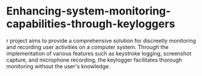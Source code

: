 # Enhancing-system-monitoring-capabilities-through-keyloggers
r project aims to provide a comprehensive solution  for discreetly monitoring and recording user activities on a computer system. Through  the implementation of various features such as keystroke logging, screenshot capture,  and microphone recording, the keylogger facilitates thorough monitoring without the  user's knowledge.  
